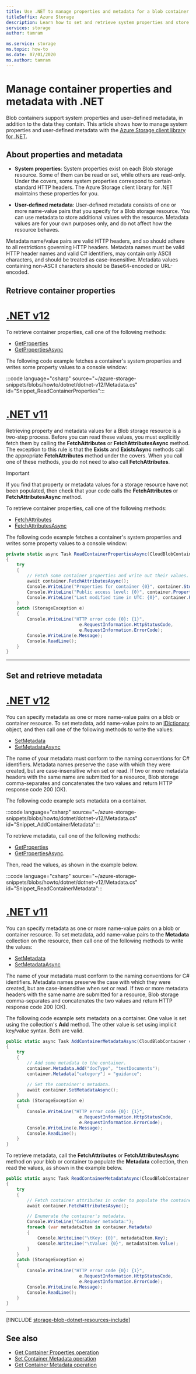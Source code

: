 ```yaml
---
title: Use .NET to manage properties and metadata for a blob container
titleSuffix: Azure Storage
description: Learn how to set and retrieve system properties and store custom metadata on blob containers in your Azure Storage account using the .NET client library.
services: storage
author: tamram

ms.service: storage
ms.topic: how-to
ms.date: 07/01/2020
ms.author: tamram
---
```


# Manage container properties and metadata with .NET

Blob containers support system properties and user-defined metadata, in addition to the data they contain. This article shows how to manage system properties and user-defined metadata with the [Azure Storage client library for .NET](/dotnet/api/overview/azure/storage?view=azure-dotnet).

## About properties and metadata

- **System properties**: System properties exist on each Blob storage resource. Some of them can be read or set, while others are read-only. Under the covers, some system properties correspond to certain standard HTTP headers. The Azure Storage client library for .NET maintains these properties for you.

- **User-defined metadata**: User-defined metadata consists of one or more name-value pairs that you specify for a Blob storage resource. You can use metadata to store additional values with the resource. Metadata values are for your own purposes only, and do not affect how the resource behaves.

Metadata name/value pairs are valid HTTP headers, and so should adhere to all restrictions governing HTTP headers. Metadata names must be valid HTTP header names and valid C# identifiers, may contain only ASCII characters, and should be treated as case-insensitive. Metadata values containing non-ASCII characters should be Base64-encoded or URL-encoded.

## Retrieve container properties

# [.NET v12](#tab/dotnet)

To retrieve container properties, call one of the following methods:

- [GetProperties](/dotnet/api/azure.storage.blobs.blobcontainerclient.getproperties)
- [GetPropertiesAsync](/dotnet/api/azure.storage.blobs.blobcontainerclient.getpropertiesasync)

The following code example fetches a container's system properties and writes some property values to a console window:

:::code language="csharp" source="~/azure-storage-snippets/blobs/howto/dotnet/dotnet-v12/Metadata.cs" id="Snippet_ReadContainerProperties":::

# [.NET v11](#tab/dotnet11)

Retrieving property and metadata values for a Blob storage resource is a two-step process. Before you can read these values, you must explicitly fetch them by calling the **FetchAttributes** or **FetchAttributesAsync** method. The exception to this rule is that the **Exists** and **ExistsAsync** methods call the appropriate **FetchAttributes** method under the covers. When you call one of these methods, you do not need to also call **FetchAttributes**.

> [!IMPORTANT]
> If you find that property or metadata values for a storage resource have not been populated, then check that your code calls the **FetchAttributes** or **FetchAttributesAsync** method.

To retrieve container properties, call one of the following methods:

- [FetchAttributes](/dotnet/api/microsoft.azure.storage.blob.cloudblobcontainer.fetchattributes)
- [FetchAttributesAsync](/dotnet/api/microsoft.azure.storage.blob.cloudblobcontainer.fetchattributesasync)

The following code example fetches a container's system properties and writes some property values to a console window:

```csharp
private static async Task ReadContainerPropertiesAsync(CloudBlobContainer container)
{
    try
    {
        // Fetch some container properties and write out their values.
        await container.FetchAttributesAsync();
        Console.WriteLine("Properties for container {0}", container.StorageUri.PrimaryUri);
        Console.WriteLine("Public access level: {0}", container.Properties.PublicAccess);
        Console.WriteLine("Last modified time in UTC: {0}", container.Properties.LastModified);
    }
    catch (StorageException e)
    {
        Console.WriteLine("HTTP error code {0}: {1}",
                            e.RequestInformation.HttpStatusCode,
                            e.RequestInformation.ErrorCode);
        Console.WriteLine(e.Message);
        Console.ReadLine();
    }
}
```

---

## Set and retrieve metadata

# [.NET v12](#tab/dotnet)

You can specify metadata as one or more name-value pairs on a blob or container resource. To set metadata, add name-value pairs to an [IDictionary](/dotnet/api/system.collections.idictionary) object, and then call one of the following methods to write the values:

- [SetMetadata](/dotnet/api/azure.storage.blobs.blobcontainerclient.setmetadata)
- [SetMetadataAsync](/dotnet/api/azure.storage.blobs.blobcontainerclient.setmetadataasync)

The name of your metadata must conform to the naming conventions for C# identifiers. Metadata names preserve the case with which they were created, but are case-insensitive when set or read. If two or more metadata headers with the same name are submitted for a resource, Blob storage comma-separates and concatenates the two values and return HTTP response code 200 (OK).

The following code example sets metadata on a container.

:::code language="csharp" source="~/azure-storage-snippets/blobs/howto/dotnet/dotnet-v12/Metadata.cs" id="Snippet_AddContainerMetadata":::

To retrieve metadata, call one of the following methods:

- [GetProperties](/dotnet/api/azure.storage.blobs.blobcontainerclient.getproperties)
- [GetPropertiesAsync](/dotnet/api/azure.storage.blobs.blobcontainerclient.getpropertiesasync).

Then, read the values, as shown in the example below.

:::code language="csharp" source="~/azure-storage-snippets/blobs/howto/dotnet/dotnet-v12/Metadata.cs" id="Snippet_ReadContainerMetadata":::

# [.NET v11](#tab/dotnet11)

You can specify metadata as one or more name-value pairs on a blob or container resource. To set metadata, add name-value pairs to the **Metadata** collection on the resource, then call one of the following methods to write the values:

- [SetMetadata](/dotnet/api/microsoft.azure.storage.blob.cloudblobcontainer.setmetadata)
- [SetMetadataAsync](/dotnet/api/microsoft.azure.storage.blob.cloudblobcontainer.setmetadataasync)

The name of your metadata must conform to the naming conventions for C# identifiers. Metadata names preserve the case with which they were created, but are case-insensitive when set or read. If two or more metadata headers with the same name are submitted for a resource, Blob storage comma-separates and concatenates the two values and return HTTP response code 200 (OK).

The following code example sets metadata on a container. One value is set using the collection's **Add** method. The other value is set using implicit key/value syntax. Both are valid.

```csharp
public static async Task AddContainerMetadataAsync(CloudBlobContainer container)
{
    try
    {
        // Add some metadata to the container.
        container.Metadata.Add("docType", "textDocuments");
        container.Metadata["category"] = "guidance";

        // Set the container's metadata.
        await container.SetMetadataAsync();
    }
    catch (StorageException e)
    {
        Console.WriteLine("HTTP error code {0}: {1}",
                            e.RequestInformation.HttpStatusCode,
                            e.RequestInformation.ErrorCode);
        Console.WriteLine(e.Message);
        Console.ReadLine();
    }
}
```

To retrieve metadata, call the **FetchAttributes** or **FetchAttributesAsync** method on your blob or container to populate the **Metadata** collection, then read the values, as shown in the example below.

```csharp
public static async Task ReadContainerMetadataAsync(CloudBlobContainer container)
{
    try
    {
        // Fetch container attributes in order to populate the container's properties and metadata.
        await container.FetchAttributesAsync();

        // Enumerate the container's metadata.
        Console.WriteLine("Container metadata:");
        foreach (var metadataItem in container.Metadata)
        {
            Console.WriteLine("\tKey: {0}", metadataItem.Key);
            Console.WriteLine("\tValue: {0}", metadataItem.Value);
        }
    }
    catch (StorageException e)
    {
        Console.WriteLine("HTTP error code {0}: {1}",
                            e.RequestInformation.HttpStatusCode,
                            e.RequestInformation.ErrorCode);
        Console.WriteLine(e.Message);
        Console.ReadLine();
    }
}
```

---

[!INCLUDE [storage-blob-dotnet-resources-include](../../../includes/storage-blob-dotnet-resources-include.md)]

## See also

- [Get Container Properties operation](/rest/api/storageservices/get-container-properties)
- [Set Container Metadata operation](/rest/api/storageservices/set-container-metadata)
- [Get Container Metadata operation](/rest/api/storageservices/get-container-metadata)
